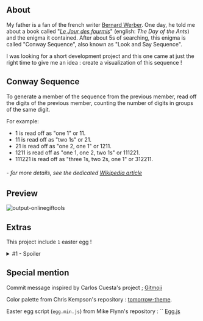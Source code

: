 ## About
My father is a fan of the french writer [Bernard Werber](https://en.wikipedia.org/wiki/Bernard_Werber). One day, he told me about a book called "[*Le Jour des fourmis*](https://en.wikipedia.org/wiki/Le_Jour_des_fourmis)" (english: *The Day of the Ants*)  and the enigma it contained. After about 5s of searching, this enigma is called "Conway Sequence", also known as "Look and Say Sequence".

I was looking for a short development project and this one came at just the right time to give me an idea : create a visualization of this sequence !

## Conway Sequence
To generate a member of the sequence from the previous member, read off the digits of the previous member, counting the number of digits in groups of the same digit.

For example:
* 1 is read off as "one 1" or 11.
* 11 is read off as "two 1s" or 21.
* 21 is read off as "one 2, one 1" or 1211.
* 1211 is read off as "one 1, one 2, two 1s" or 111221.
* 111221 is read off as "three 1s, two 2s, one 1" or 312211.
###### \- *for more details, see the dedicated [Wikipedia article](https://en.wikipedia.org/wiki/Look-and-say_sequence)*

## Preview

![output-onlinegiftools](https://github.com/VydrOz/conway-sequence/assets/61025448/32cacc34-73b5-488a-a48a-5bf65752b169)

## Extras

This project include `1` easter egg  !

<details>
<summary>#1 - Spoiler</summary>

> If you type "bernardwerber" (*Bernard Werber*), all the digits turn into ants. 
> This refers to his book *Le Jour des **fourmis***".
>
> ![image](https://github.com/VydrOz/conway-sequence/assets/61025448/849048a3-c6dc-44ba-9a28-7eed5275182f)

</details>

## Special mention

Commit message inspired by Carlos Cuesta's project ; [Gitmoji](https://gitmoji.dev)

Color palette from Chris Kempson's repository : [tomorrow-theme](https://github.com/chriskempson/tomorrow-theme).

Easter egg script (`egg.min.js`) from Mike Flynn's repository : `` [Egg.js](https://github.com/mikeflynn/egg.js)